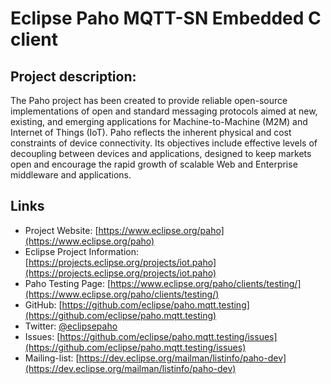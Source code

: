 # Eclipse Paho MQTT-SN Embedded C client



## Project description:

The Paho project has been created to provide reliable open-source implementations of open and standard messaging protocols aimed at new, existing, and emerging applications for Machine-to-Machine (M2M) and Internet of Things (IoT).
Paho reflects the inherent physical and cost constraints of device connectivity. Its objectives include effective levels of decoupling between devices and applications, designed to keep markets open and encourage the rapid growth of scalable Web and Enterprise middleware and applications.


## Links

- Project Website: [https://www.eclipse.org/paho](https://www.eclipse.org/paho)
- Eclipse Project Information: [https://projects.eclipse.org/projects/iot.paho](https://projects.eclipse.org/projects/iot.paho)
- Paho Testing Page: [https://www.eclipse.org/paho/clients/testing/](https://www.eclipse.org/paho/clients/testing/)
- GitHub: [https://github.com/eclipse/paho.mqtt.testing](https://github.com/eclipse/paho.mqtt.testing)
- Twitter: [@eclipsepaho](https://twitter.com/eclipsepaho)
- Issues: [https://github.com/eclipse/paho.mqtt.testing/issues](https://github.com/eclipse/paho.mqtt.testing/issues)
- Mailing-list: [https://dev.eclipse.org/mailman/listinfo/paho-dev](https://dev.eclipse.org/mailman/listinfo/paho-dev)
